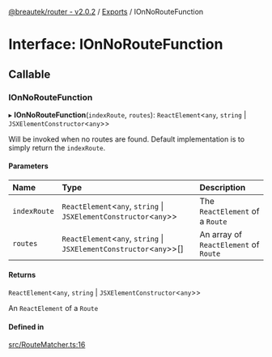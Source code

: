 [@breautek/router - v2.0.2](../README.md) / [Exports](../modules.md) / IOnNoRouteFunction

# Interface: IOnNoRouteFunction

## Callable

### IOnNoRouteFunction

▸ **IOnNoRouteFunction**(`indexRoute`, `routes`): `ReactElement`<`any`, `string` \| `JSXElementConstructor`<`any`\>\>

Will be invoked when no routes are found. Default implementation is to simply return the `indexRoute`.

#### Parameters

| Name | Type | Description |
| :------ | :------ | :------ |
| `indexRoute` | `ReactElement`<`any`, `string` \| `JSXElementConstructor`<`any`\>\> | The `ReactElement` of a `Route` |
| `routes` | `ReactElement`<`any`, `string` \| `JSXElementConstructor`<`any`\>\>[] | An array of `ReactElement` of `Route` |

#### Returns

`ReactElement`<`any`, `string` \| `JSXElementConstructor`<`any`\>\>

An `ReactElement` of a `Route`

#### Defined in

[src/RouteMatcher.ts:16](https://github.com/breautek/router/blob/f657f43/src/RouteMatcher.ts#L16)
